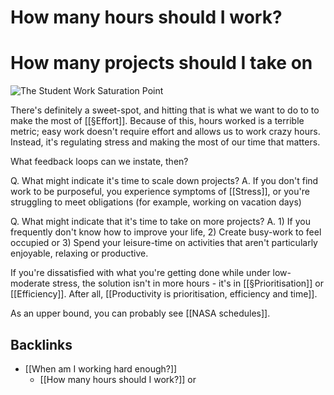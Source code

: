 # How many hours should I work?
# How many projects should I take on
![The Student Work Saturation Point](https://calnewport.com/blog/wp-content/uploads/2008/10/satpointchart.jpg)

There's definitely a sweet-spot, and hitting that is what we want to do to to make the most of [[§Effort]]. Because of this, hours worked is a terrible metric; easy work doesn't require effort and allows us to work crazy hours. Instead, it's regulating stress and making the most of our time that matters. 

What feedback loops can we instate, then?

Q. What might indicate it's time to scale down projects?
A. If you don't find work to be purposeful, you experience symptoms of [[Stress]], or you're struggling to meet obligations (for example, working on vacation days)

Q. What might indicate that it's time to take on more projects?
A. 1) If you frequently don't know how to improve your life, 2) Create busy-work to feel occupied or 3) Spend your leisure-time on activities that aren't particularly enjoyable, relaxing or productive.


If you're dissatisfied with what you're getting done while under low-moderate stress, the solution isn't in more hours - it's in [[§Prioritisation]] or [[Efficiency]]. After all, [[Productivity is prioritisation, efficiency and time]].

As an upper bound, you can probably see [[NASA schedules]]. 

## Backlinks
* [[When am I working hard enough?]]
	* [[How many hours should I work?]] or 

<!-- #p2 -->

<!-- {BearID:76197E85-54D1-48E0-B7BE-4E8971B7EF9D-79943-000023D956FC47D9} -->

